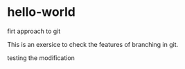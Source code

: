 # hello-world
firt approach to git

This is an exersice to check the features of branching in git.

testing the modification